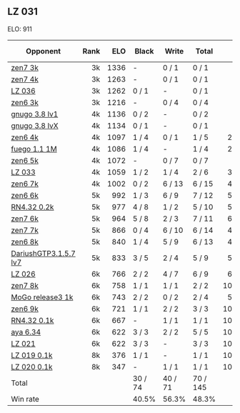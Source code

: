 ## LZ 031 ##

ELO: 911

Opponent | Rank | ELO | Black | Write | Total | Win rate
---------|-----:|----:|-------|-------|-------|-------:
[zen7 3k](zen7%203k.md) | 3k | 1336 | - | 0 / 1 | 0 / 1 | 0.0%
[zen7 4k](zen7%204k.md) | 3k | 1263 | - | 0 / 1 | 0 / 1 | 0.0%
[LZ 036](LZ%20036.md) | 3k | 1262 | 0 / 1 | - | 0 / 1 | 0.0%
[zen6 3k](zen6%203k.md) | 3k | 1216 | - | 0 / 4 | 0 / 4 | 0.0%
[gnugo 3.8 lv1](gnugo%203.8%20lv1.md) | 4k | 1136 | 0 / 2 | - | 0 / 2 | 0.0%
[gnugo 3.8 lvX](gnugo%203.8%20lvX.md) | 4k | 1134 | 0 / 1 | - | 0 / 1 | 0.0%
[zen6 4k](zen6%204k.md) | 4k | 1097 | 1 / 4 | 0 / 1 | 1 / 5 | 20.0%
[fuego 1.1 1M](fuego%201.1%201M.md) | 4k | 1086 | 1 / 4 | - | 1 / 4 | 25.0%
[zen6 5k](zen6%205k.md) | 4k | 1072 | - | 0 / 7 | 0 / 7 | 0.0%
[LZ 033](LZ%20033.md) | 4k | 1059 | 1 / 2 | 1 / 4 | 2 / 6 | 33.3%
[zen6 7k](zen6%207k.md) | 4k | 1002 | 0 / 2 | 6 / 13 | 6 / 15 | 40.0%
[zen6 6k](zen6%206k.md) | 5k | 992 | 1 / 3 | 6 / 9 | 7 / 12 | 58.3%
[RN4.32 0.2k](RN4.32%200.2k.md) | 5k | 977 | 4 / 8 | 1 / 2 | 5 / 10 | 50.0%
[zen7 6k](zen7%206k.md) | 5k | 964 | 5 / 8 | 2 / 3 | 7 / 11 | 63.6%
[zen7 7k](zen7%207k.md) | 5k | 866 | 0 / 4 | 6 / 10 | 6 / 14 | 42.9%
[zen6 8k](zen6%208k.md) | 5k | 840 | 1 / 4 | 5 / 9 | 6 / 13 | 46.2%
[DariushGTP3.1.5.7 lv7](DariushGTP3.1.5.7%20lv7.md) | 5k | 833 | 3 / 5 | 2 / 4 | 5 / 9 | 55.6%
[LZ 026](LZ%20026.md) | 6k | 766 | 2 / 2 | 4 / 7 | 6 / 9 | 66.7%
[zen7 8k](zen7%208k.md) | 6k | 758 | 1 / 1 | 1 / 1 | 2 / 2 | 100.0%
[MoGo release3 1k](MoGo%20release3%201k.md) | 6k | 743 | 2 / 2 | 0 / 2 | 2 / 4 | 50.0%
[zen6 9k](zen6%209k.md) | 6k | 721 | 1 / 1 | 2 / 2 | 3 / 3 | 100.0%
[RN4.32 0.1k](RN4.32%200.1k.md) | 6k | 667 | - | 1 / 1 | 1 / 1 | 100.0%
[aya 6.34](aya%206.34.md) | 6k | 622 | 3 / 3 | 2 / 2 | 5 / 5 | 100.0%
[LZ 021](LZ%20021.md) | 6k | 622 | 3 / 3 | - | 3 / 3 | 100.0%
[LZ 019 0.1k](LZ%20019%200.1k.md) | 8k | 376 | 1 / 1 | - | 1 / 1 | 100.0%
[LZ 020 0.1k](LZ%20020%200.1k.md) | 8k | 347 | - | 1 / 1 | 1 / 1 | 100.0%
Total | | | 30 / 74 | 40 / 71 | 70 / 145 | 
Win rate| | | 40.5% | 56.3% | 48.3% | 
